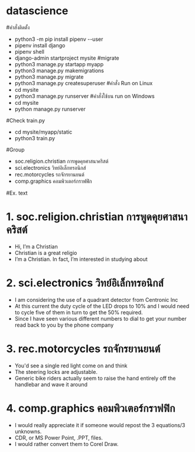 # datascience
#คำสั่งติดตั้ง
* python3 -m pip install pipenv --user
* pipenv install django
* pipenv shell
* django-admin startproject mysite
#migrate
* python3 manage.py startapp myapp
* python3 manage.py makemigrations
* python3 manage.py migrate
* python3 manage.py createsuperuser
#คำสั่ง Run on Linux
* cd mysite
* python3 manage.py runserver
#คำสั่งใช้บน run on Windows
* cd mysite
* python manage.py runserver

#Check train.py
* cd mysite/myapp/static
* python3 train.py

#Group
* soc.religion.christian การพูดคุยศาสนาคริสต์
* sci.electronics วิทย์อิเล็กทรอนิกส์
* rec.motorcycles รถจักรยานยนต์
* comp.graphics คอมพิวเตอร์กราฟฟิก

#Ex. text
# 1. soc.religion.christian การพูดคุยศาสนาคริสต์
  * Hi, I’m a Christian
  * Christian is a great religio
  * I’m a Christian. In fact, I’m interested in studying about
# 2. sci.electronics วิทย์อิเล็กทรอนิกส์
  * I am considering the use of a quadrant detector from Centronic Inc 
  * At this current the duty cycle of the LED drops to 10% and I would need to cycle five of them in turn to get the 50% required.
  * Since I have seen various different numbers to dial to get your number read back to you by the phone company
# 3. rec.motorcycles รถจักรยานยนต์
  * You'd see a single red light come on and think
  * The steering locks are adjustable.
  * Generic bike riders actually seem to raise the hand entirely off the handlebar and wave it around
# 4. comp.graphics คอมพิวเตอร์กราฟฟิก
  * I would really appreciate it if someone would repost the 3 equations/3 unknowns.
  * CDR, or MS Power Point, .PPT, files.
  * I would rather convert them to Corel Draw.

